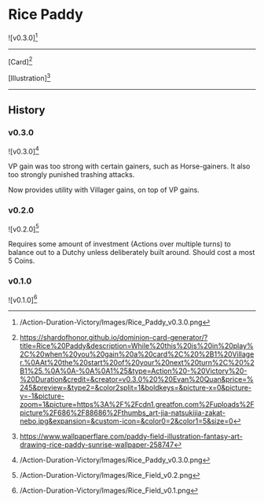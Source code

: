 # Rice Paddy

![v0.3.0][^v0.3.0]

---

[Card][^Card]

[Illustration][^Illustration]

---

## History

### v0.3.0

![v0.3.0][^v0.3.0]

VP gain was too strong with certain gainers, such as Horse-gainers. It also
too strongly punished trashing attacks.

Now provides utility with Villager gains, on top of VP gains.

### v0.2.0

![v0.2.0][^v0.2.0]

Requires some amount of investment (Actions over multiple turns) to balance
out to a Dutchy unless deliberately built around. Should cost a most 5 Coins.

### v0.1.0

![v0.1.0][^v0.1.0]

[^v0.3.0]: /Action-Duration-Victory/Images/Rice_Paddy_v0.3.0.png
[^v0.2.0]: /Action-Duration-Victory/Images/Rice_Field_v0.2.png
[^v0.1.0]: /Action-Duration-Victory/Images/Rice_Field_v0.1.png

[^Card]: https://shardofhonor.github.io/dominion-card-generator/?title=Rice%20Paddy&description=While%20this%20is%20in%20play%2C%20when%20you%20gain%20a%20card%2C%20%2B1%20Villager.%0AAt%20the%20start%20of%20your%20next%20turn%2C%20%2B1%25.%0A%0A-%0A%0A1%25&type=Action%20-%20Victory%20-%20Duration&credit=&creator=v0.3.0%20%20Evan%20Quan&price=%245&preview=&type2=&color2split=1&boldkeys=&picture-x=0&picture-y=-1&picture-zoom=1&picture=https%3A%2F%2Fcdn1.greatfon.com%2Fuploads%2Fpicture%2F686%2F88686%2Fthumbs_art-jia-natsukijia-zakat-nebo.jpg&expansion=&custom-icon=&color0=2&color1=5&size=0
[^Illustration]: https://www.wallpaperflare.com/paddy-field-illustration-fantasy-art-drawing-rice-paddy-sunrise-wallpaper-258747
